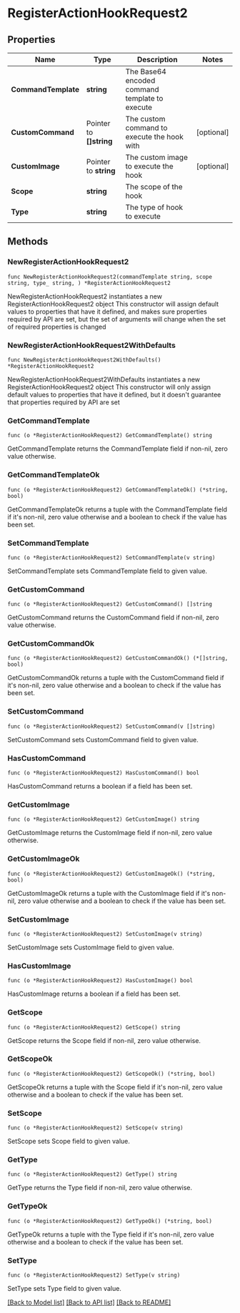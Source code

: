 # RegisterActionHookRequest2

## Properties

Name | Type | Description | Notes
------------ | ------------- | ------------- | -------------
**CommandTemplate** | **string** | The Base64 encoded command template to execute | 
**CustomCommand** | Pointer to **[]string** | The custom command to execute the hook with | [optional] 
**CustomImage** | Pointer to **string** | The custom image to execute the hook | [optional] 
**Scope** | **string** | The scope of the hook | 
**Type** | **string** | The type of hook to execute | 

## Methods

### NewRegisterActionHookRequest2

`func NewRegisterActionHookRequest2(commandTemplate string, scope string, type_ string, ) *RegisterActionHookRequest2`

NewRegisterActionHookRequest2 instantiates a new RegisterActionHookRequest2 object
This constructor will assign default values to properties that have it defined,
and makes sure properties required by API are set, but the set of arguments
will change when the set of required properties is changed

### NewRegisterActionHookRequest2WithDefaults

`func NewRegisterActionHookRequest2WithDefaults() *RegisterActionHookRequest2`

NewRegisterActionHookRequest2WithDefaults instantiates a new RegisterActionHookRequest2 object
This constructor will only assign default values to properties that have it defined,
but it doesn't guarantee that properties required by API are set

### GetCommandTemplate

`func (o *RegisterActionHookRequest2) GetCommandTemplate() string`

GetCommandTemplate returns the CommandTemplate field if non-nil, zero value otherwise.

### GetCommandTemplateOk

`func (o *RegisterActionHookRequest2) GetCommandTemplateOk() (*string, bool)`

GetCommandTemplateOk returns a tuple with the CommandTemplate field if it's non-nil, zero value otherwise
and a boolean to check if the value has been set.

### SetCommandTemplate

`func (o *RegisterActionHookRequest2) SetCommandTemplate(v string)`

SetCommandTemplate sets CommandTemplate field to given value.


### GetCustomCommand

`func (o *RegisterActionHookRequest2) GetCustomCommand() []string`

GetCustomCommand returns the CustomCommand field if non-nil, zero value otherwise.

### GetCustomCommandOk

`func (o *RegisterActionHookRequest2) GetCustomCommandOk() (*[]string, bool)`

GetCustomCommandOk returns a tuple with the CustomCommand field if it's non-nil, zero value otherwise
and a boolean to check if the value has been set.

### SetCustomCommand

`func (o *RegisterActionHookRequest2) SetCustomCommand(v []string)`

SetCustomCommand sets CustomCommand field to given value.

### HasCustomCommand

`func (o *RegisterActionHookRequest2) HasCustomCommand() bool`

HasCustomCommand returns a boolean if a field has been set.

### GetCustomImage

`func (o *RegisterActionHookRequest2) GetCustomImage() string`

GetCustomImage returns the CustomImage field if non-nil, zero value otherwise.

### GetCustomImageOk

`func (o *RegisterActionHookRequest2) GetCustomImageOk() (*string, bool)`

GetCustomImageOk returns a tuple with the CustomImage field if it's non-nil, zero value otherwise
and a boolean to check if the value has been set.

### SetCustomImage

`func (o *RegisterActionHookRequest2) SetCustomImage(v string)`

SetCustomImage sets CustomImage field to given value.

### HasCustomImage

`func (o *RegisterActionHookRequest2) HasCustomImage() bool`

HasCustomImage returns a boolean if a field has been set.

### GetScope

`func (o *RegisterActionHookRequest2) GetScope() string`

GetScope returns the Scope field if non-nil, zero value otherwise.

### GetScopeOk

`func (o *RegisterActionHookRequest2) GetScopeOk() (*string, bool)`

GetScopeOk returns a tuple with the Scope field if it's non-nil, zero value otherwise
and a boolean to check if the value has been set.

### SetScope

`func (o *RegisterActionHookRequest2) SetScope(v string)`

SetScope sets Scope field to given value.


### GetType

`func (o *RegisterActionHookRequest2) GetType() string`

GetType returns the Type field if non-nil, zero value otherwise.

### GetTypeOk

`func (o *RegisterActionHookRequest2) GetTypeOk() (*string, bool)`

GetTypeOk returns a tuple with the Type field if it's non-nil, zero value otherwise
and a boolean to check if the value has been set.

### SetType

`func (o *RegisterActionHookRequest2) SetType(v string)`

SetType sets Type field to given value.



[[Back to Model list]](../README.md#documentation-for-models) [[Back to API list]](../README.md#documentation-for-api-endpoints) [[Back to README]](../README.md)



